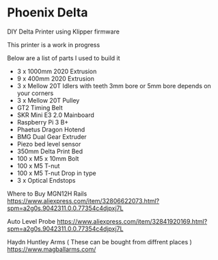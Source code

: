 # Phoenix Delta
DIY Delta Printer using Klipper firmware

This printer is a work in progress

Below are a list of parts I used to build it

- 3 x 1000mm 2020 Extrusion
- 9 x 400mm 2020 Extrusion
- 3 x Mellow 20T Idlers with teeth 3mm bore or 5mm bore depends on your corners
- 3 x Mellow 20T Pulley
- GT2 Timing Belt
- SKR Mini E3 2.0 Mainboard
- Raspberry Pi 3 B+
- Phaetus Dragon Hotend
- BMG Dual Gear Extruder
- Piezo bed level sensor
- 350mm Delta Print Bed
- 100 x M5 x 10mm Bolt
- 100 x M5 T-nut
- 100 x M5 T-nut Drop in type
- 3 x Optical Endstops

Where to Buy
MGN12H Rails
https://www.aliexpress.com/item/32806622073.html?spm=a2g0s.9042311.0.0.77354c4djpxj7L

Auto Level Probe
https://www.aliexpress.com/item/32841920169.html?spm=a2g0s.9042311.0.0.77354c4djpxj7L

Haydn Huntley Arms ( These can be bought from diffrent places )
https://www.magballarms.com/
